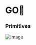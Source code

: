 # GO🦫

### Primitives
![image](https://user-images.githubusercontent.com/72522628/183698780-36205430-87fc-4718-b901-dcd9b1d76be6.png)
